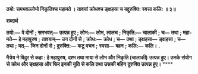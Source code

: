 **तयो: समभवल्लोभो निकृतिश्च महामते ।** **तावयां क्रोधश्च ङ्क्षहसा च यद्दुरुक्ति: स्वसा कलि: ॥ ३॥** 

**शब्दार्थ** 

**तयो:—** **वे दोनों** **; समभवत्—** **उत्पन्न हुए** **; लोभ:—** **लोभ, लालच** **; निकृति:—** **चालाकी** **; च—** **तथा** **; महा-मते—** **हे महापुरुष** **;** **तावयाम्—** **उन दोनों से** **; क्रोध:—** **क्रोध** **; च—** **तथा** **; ङ्क्षहसा—** **ङ्क्षहसा** **; च—** **तथा** **; यत्—** **जिन दोनों से** **; दुरुक्ति:—** **कटु वचन** **;** **स्वसा—** **बहन** **; कलि:—** **कलि।** **.** 

**मैत्रेय ने विदुर से कहा : हे महापुरुष, दश्भ तथा माया से लोभ और निकृति (चालाकी)** **उत्पन्न हुए। उनके संयोग से क्रोध और ङ्क्षहसा और फिर इनकी युति से कलि तथा उसकी बहिन** **दुरुक्ति उत्पन्न हुए।** **** 